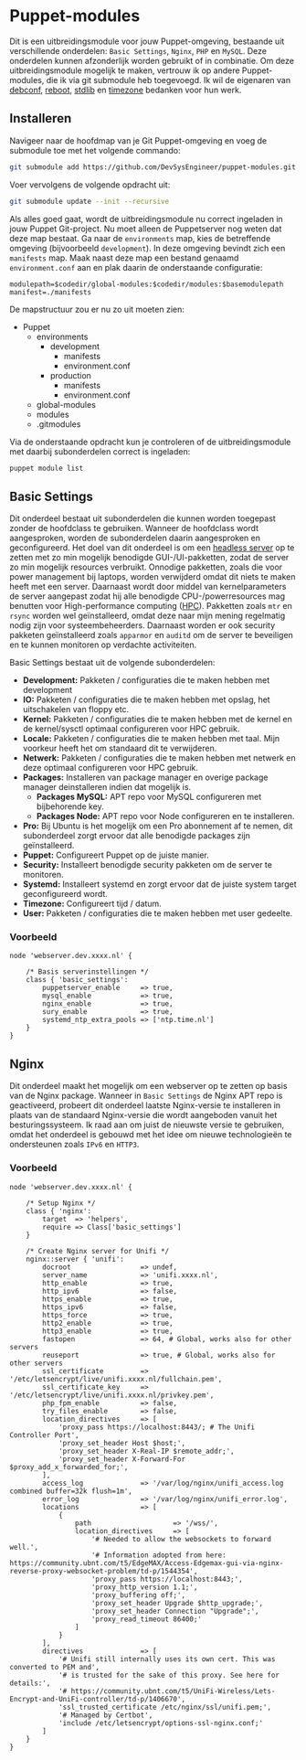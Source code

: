 # Puppet-modules

Dit is een uitbreidingsmodule voor jouw Puppet-omgeving, bestaande uit verschillende onderdelen: `Basic Settings`, `Nginx`, `PHP` en `MySQL`. Deze onderdelen kunnen afzonderlijk worden gebruikt of in combinatie. Om deze uitbreidingsmodule mogelijk te maken, vertrouw ik op andere Puppet-modules, die ik via git submodule heb toegevoegd. Ik wil de eigenaren van [debconf](https://github.com/smoeding/puppet-debconf.git), [reboot](https://github.com/puppetlabs/puppetlabs-reboot.git), [stdlib](https://github.com/puppetlabs/puppetlabs-stdlib.git) en [timezone](https://github.com/saz/puppet-timezone.git) bedanken voor hun werk.

## Installeren

Navigeer naar de hoofdmap van je Git Puppet-omgeving en voeg de submodule toe met het volgende commando:

```bash
git submodule add https://github.com/DevSysEngineer/puppet-modules.git global-modules
```

Voer vervolgens de volgende opdracht uit:

```bash
git submodule update --init --recursive
```

Als alles goed gaat, wordt de uitbreidingsmodule nu correct ingeladen in jouw Puppet Git-project. Nu moet alleen de Puppetserver nog weten dat deze map bestaat. Ga naar de `environments` map, kies de betreffende omgeving (bijvoorbeeld `development`). In deze omgeving bevindt zich een `manifests` map. Maak naast deze map een bestand genaamd `environment.conf` aan en plak daarin de onderstaande configuratie:

```
modulepath=$codedir/global-modules:$codedir/modules:$basemodulepath
manifest=./manifests
```

De mapstructuur zou er nu zo uit moeten zien:
- Puppet
  - environments
    - development
      - manifests
      - environment.conf
    - production
      - manifests
      - environment.conf
  - global-modules
  - modules
  - .gitmodules

Via de onderstaande opdracht kun je controleren of de uitbreidingsmodule met daarbij subonderdelen correct is ingeladen:
```bash
puppet module list
```

## Basic Settings

Dit onderdeel bestaat uit subonderdelen die kunnen worden toegepast zonder de hoofdclass te gebruiken. Wanneer de hoofdclass wordt aangesproken, worden de subonderdelen daarin aangesproken en geconfigureerd. Het doel van dit onderdeel is om een [headless server](https://en.wikipedia.org/wiki/Headless_computer) op te zetten met zo min mogelijk benodigde GUI-/UI-pakketten, zodat de server zo min mogelijk resources verbruikt. Onnodige pakketten, zoals die voor power management bij laptops, worden verwijderd omdat dit niets te maken heeft met een server. Daarnaast wordt door middel van kernelparameters de server aangepast zodat hij alle benodigde CPU-/powerresources mag benutten voor High-performance computing ([HPC](https://en.wikipedia.org/wiki/High-performance_computing)). Pakketten zoals `mtr` en `rsync` worden wel geïnstalleerd, omdat deze naar mijn mening regelmatig nodig zijn voor systeembeheerders. Daarnaast worden er ook security pakketen geïnstalleerd zoals `apparmor` en `auditd` om de server te beveiligen en te kunnen monitoren op verdachte activiteiten.

Basic Settings bestaat uit de volgende subonderdelen:
- **Development:** Pakketen / configuraties die te maken hebben met development
- **IO:** Pakketen / configuraties die te maken hebben met opslag, het uitschakelen van floppy etc.
- **Kernel:** Pakketen / configuraties die te maken hebben met de kernel en de kernel/sysctl optimaal configureren voor HPC gebruik.
- **Locale:** Pakketen / configuraties die te maken hebben met taal. Mijn voorkeur heeft het om standaard dit te verwijderen.
- **Netwerk:** Pakketen / configuraties die te maken hebben met netwerk en deze optimaal configureren voor HPC gebruik.
- **Packages:** Installeren van package manager en overige package manager deinstalleren indien dat mogelijk is.
    - **Packages MySQL:** APT repo voor MySQL configureren met bijbehorende key.
    - **Packages Node:** APT repo voor Node configureren en te installeren.
- **Pro:** Bij Ubuntu is het mogelijk om een Pro abonnement af te nemen, dit subonderdeel zorgt ervoor dat alle benodigde packages zijn geïnstalleerd.
- **Puppet:** Configureert Puppet op de juiste manier.
- **Security:** Installeert benodigde security pakketen om de server te monitoren.
- **Systemd:** Installeert systemd en zorgt ervoor dat de juiste system target geconfigureerd wordt.
- **Timezone:** Configureert tijd / datum.
- **User:** Pakketen / configuraties die te maken hebben met user gedeelte.

### Voorbeeld

```puppet
node 'webserver.dev.xxxx.nl' {

    /* Basis serverinstellingen */
    class { 'basic_settings':
        puppetserver_enable     => true,
        mysql_enable            => true,
        nginx_enable            => true,
        sury_enable             => true,
        systemd_ntp_extra_pools => ['ntp.time.nl']
    }
}
```

## Nginx

Dit onderdeel maakt het mogelijk om een webserver op te zetten op basis van de Nginx package. Wanneer in `Basic Settings` de Nginx APT repo is geactiveerd, probeert dit onderdeel laatste Nginx-versie te installeren in plaats van de standaard Nginx-versie die wordt aangeboden vanuit het besturingssysteem. Ik raad aan om juist de nieuwste versie te gebruiken, omdat het onderdeel is gebouwd met het idee om nieuwe technologieën te ondersteunen zoals `IPv6` en `HTTP3`.

### Voorbeeld

```puppet
node 'webserver.dev.xxxx.nl' {

    /* Setup Nginx */
    class { 'nginx':
        target  => 'helpers',
        require => Class['basic_settings']
    }

    /* Create Nginx server for Unifi */
    nginx::server { 'unifi':
        docroot                 => undef,
        server_name             => 'unifi.xxxx.nl',
        http_enable             => true,
        http_ipv6               => false,
        https_enable            => true,
        https_ipv6              => false,
        https_force             => true,
        http2_enable            => true,
        http3_enable            => true,
        fastopen                => 64, # Global, works also for other servers
        reuseport               => true, # Global, works also for other servers
        ssl_certificate         => '/etc/letsencrypt/live/unifi.xxxx.nl/fullchain.pem',
        ssl_certificate_key     => '/etc/letsencrypt/live/unifi.xxxx.nl/privkey.pem',
        php_fpm_enable          => false,
        try_files_enable        => false,
        location_directives     => [
            'proxy_pass https://localhost:8443/; # The Unifi Controller Port',
            'proxy_set_header Host $host;',
            'proxy_set_header X-Real-IP $remote_addr;',
            'proxy_set_header X-Forward-For $proxy_add_x_forwarded_for;',
        ],
        access_log              => '/var/log/nginx/unifi_access.log combined buffer=32k flush=1m',
        error_log               => '/var/log/nginx/unifi_error.log',
        locations               => [
            {
                path                    => '/wss/',
                location_directives     => [
                    '# Needed to allow the websockets to forward well.',
                    '# Information adopted from here: https://community.ubnt.com/t5/EdgeMAX/Access-Edgemax-gui-via-nginx-reverse-proxy-websocket-problem/td-p/1544354',
                    'proxy_pass https://localhost:8443;',
                    'proxy_http_version 1.1;',
                    'proxy_buffering off;',
                    'proxy_set_header Upgrade $http_upgrade;',
                    'proxy_set_header Connection "Upgrade";',
                    'proxy_read_timeout 86400;'
                ]
            }
        ],
        directives              => [
            '# Unifi still internally uses its own cert. This was converted to PEM and',
            '# is trusted for the sake of this proxy. See here for details:',
            '# https://community.ubnt.com/t5/UniFi-Wireless/Lets-Encrypt-and-UniFi-controller/td-p/1406670',
            'ssl_trusted_certificate /etc/nginx/ssl/unifi.pem;',
            '# Managed by Certbot',
            'include /etc/letsencrypt/options-ssl-nginx.conf;'
        ]
    }
}
```